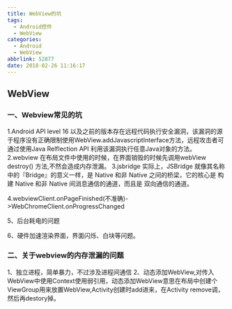 ```yaml
---
title: WebView的坑
tags:
  - Android控件
  - WebView
categories:
  - Android
  - WebView
abbrlink: 52877
date: 2018-02-26 11:16:17
---
```



## WebView 

### 一、Webview常见的坑

1.Android API level 16 以及之前的版本存在远程代码执行安全漏洞，该漏洞的源于程序没有正确限制使用WebView.addJavascriptInterface方法，远程攻击者可通过使用Java Relflection API 利用该漏洞执行任意Java对象的方法。
2.webview 在布局文件中使用的时候，在界面销毁的时候先调用webView destroy() 方法,不然会造成内存泄漏。
3.jsbridge  实际上，JSBridge 就像其名称中的『Bridge』的意义一样，是 Native 和非 Native 之间的桥梁，它的核心是 构建 Native 和非 Native 间消息通信的通道，而且是 双向通信的通道。

4.webviewClient.onPageFinished(不准确)->WebChromeClient.onProgressChanged

5、后台耗电的问题

6、硬件加速渲染界面，界面闪烁、白块等问题。

### 二、关于webview的内存泄漏的问题
1、独立进程，简单暴力，不过涉及进程间通信
2、动态添加WebView,对传入WebView中使用Context使用弱引用，动态添加WebView意思在布局中创建个ViewGroup用来放置WebView,Activity创建时add进来，在Activity remove调，然后再destory掉。

